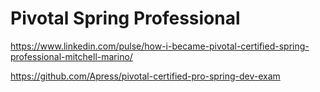 # Pivotal Spring Professional


https://www.linkedin.com/pulse/how-i-became-pivotal-certified-spring-professional-mitchell-marino/


https://github.com/Apress/pivotal-certified-pro-spring-dev-exam
